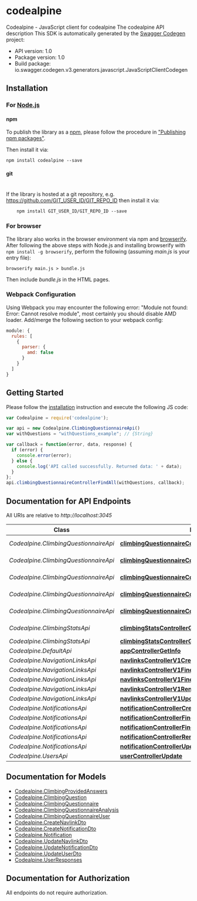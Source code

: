 # codealpine

Codealpine - JavaScript client for codealpine
The codealpine API description
This SDK is automatically generated by the [Swagger Codegen](https://github.com/swagger-api/swagger-codegen) project:

- API version: 1.0
- Package version: 1.0
- Build package: io.swagger.codegen.v3.generators.javascript.JavaScriptClientCodegen

## Installation

### For [Node.js](https://nodejs.org/)

#### npm

To publish the library as a [npm](https://www.npmjs.com/),
please follow the procedure in ["Publishing npm packages"](https://docs.npmjs.com/getting-started/publishing-npm-packages).

Then install it via:

```shell
npm install codealpine --save
```

#### git
#
If the library is hosted at a git repository, e.g.
https://github.com/GIT_USER_ID/GIT_REPO_ID
then install it via:

```shell
    npm install GIT_USER_ID/GIT_REPO_ID --save
```

### For browser

The library also works in the browser environment via npm and [browserify](http://browserify.org/). After following
the above steps with Node.js and installing browserify with `npm install -g browserify`,
perform the following (assuming *main.js* is your entry file):

```shell
browserify main.js > bundle.js
```

Then include *bundle.js* in the HTML pages.

### Webpack Configuration

Using Webpack you may encounter the following error: "Module not found: Error:
Cannot resolve module", most certainly you should disable AMD loader. Add/merge
the following section to your webpack config:

```javascript
module: {
  rules: [
    {
      parser: {
        amd: false
      }
    }
  ]
}
```

## Getting Started

Please follow the [installation](#installation) instruction and execute the following JS code:

```javascript
var Codealpine = require('codealpine');

var api = new Codealpine.ClimbingQuestionnaireApi()
var withQuestions = "withQuestions_example"; // {String} 

var callback = function(error, data, response) {
  if (error) {
    console.error(error);
  } else {
    console.log('API called successfully. Returned data: ' + data);
  }
};
api.climbingQuestionnaireControllerFindAll(withQuestions, callback);
```

## Documentation for API Endpoints

All URIs are relative to *http://localhost:3045*

Class | Method | HTTP request | Description
------------ | ------------- | ------------- | -------------
*Codealpine.ClimbingQuestionnaireApi* | [**climbingQuestionnaireControllerFindAll**](docs/ClimbingQuestionnaireApi.md#climbingQuestionnaireControllerFindAll) | **GET** /api/v1/climbing-questionnaire/all/{withQuestions} | 
*Codealpine.ClimbingQuestionnaireApi* | [**climbingQuestionnaireControllerFindForUser**](docs/ClimbingQuestionnaireApi.md#climbingQuestionnaireControllerFindForUser) | **GET** /api/v1/climbing-questionnaire/user | 
*Codealpine.ClimbingQuestionnaireApi* | [**climbingQuestionnaireControllerFindOne**](docs/ClimbingQuestionnaireApi.md#climbingQuestionnaireControllerFindOne) | **GET** /api/v1/climbing-questionnaire/{id}/{withQuestions} | 
*Codealpine.ClimbingQuestionnaireApi* | [**climbingQuestionnaireControllerGetAnalysisMessage**](docs/ClimbingQuestionnaireApi.md#climbingQuestionnaireControllerGetAnalysisMessage) | **POST** /api/v1/climbing-questionnaire/analysis/{questionnaire} | 
*Codealpine.ClimbingQuestionnaireApi* | [**climbingQuestionnaireControllerSaveUserQuestionnaire**](docs/ClimbingQuestionnaireApi.md#climbingQuestionnaireControllerSaveUserQuestionnaire) | **POST** /api/v1/climbing-questionnaire/save-answers | 
*Codealpine.ClimbingStatsApi* | [**climbingStatsControllerGetUserProfile**](docs/ClimbingStatsApi.md#climbingStatsControllerGetUserProfile) | **GET** /api/v1/climbing-stats/user/assessment | 
*Codealpine.ClimbingStatsApi* | [**climbingStatsControllerGetUserStats**](docs/ClimbingStatsApi.md#climbingStatsControllerGetUserStats) | **POST** /api/v1/climbing-stats/user | 
*Codealpine.DefaultApi* | [**appControllerGetInfo**](docs/DefaultApi.md#appControllerGetInfo) | **GET** /api | 
*Codealpine.NavigationLinksApi* | [**navlinksControllerV1Create**](docs/NavigationLinksApi.md#navlinksControllerV1Create) | **POST** /api/v1/navlinks | 
*Codealpine.NavigationLinksApi* | [**navlinksControllerV1FindAll**](docs/NavigationLinksApi.md#navlinksControllerV1FindAll) | **GET** /api/v1/navlinks | 
*Codealpine.NavigationLinksApi* | [**navlinksControllerV1FindOne**](docs/NavigationLinksApi.md#navlinksControllerV1FindOne) | **GET** /api/v1/navlinks/{id} | 
*Codealpine.NavigationLinksApi* | [**navlinksControllerV1Remove**](docs/NavigationLinksApi.md#navlinksControllerV1Remove) | **DELETE** /api/v1/navlinks/{id} | 
*Codealpine.NavigationLinksApi* | [**navlinksControllerV1Update**](docs/NavigationLinksApi.md#navlinksControllerV1Update) | **PATCH** /api/v1/navlinks/{id} | 
*Codealpine.NotificationsApi* | [**notificationControllerCreate**](docs/NotificationsApi.md#notificationControllerCreate) | **POST** /api/v1/notification | 
*Codealpine.NotificationsApi* | [**notificationControllerFindAll**](docs/NotificationsApi.md#notificationControllerFindAll) | **GET** /api/v1/notification | 
*Codealpine.NotificationsApi* | [**notificationControllerFindOne**](docs/NotificationsApi.md#notificationControllerFindOne) | **GET** /api/v1/notification/{id} | 
*Codealpine.NotificationsApi* | [**notificationControllerRemove**](docs/NotificationsApi.md#notificationControllerRemove) | **DELETE** /api/v1/notification/{id} | 
*Codealpine.NotificationsApi* | [**notificationControllerUpdate**](docs/NotificationsApi.md#notificationControllerUpdate) | **PATCH** /api/v1/notification/{id} | 
*Codealpine.UsersApi* | [**userControllerUpdate**](docs/UsersApi.md#userControllerUpdate) | **PATCH** /api/user/{id} | 

## Documentation for Models

 - [Codealpine.ClimbingProvidedAnswers](docs/ClimbingProvidedAnswers.md)
 - [Codealpine.ClimbingQuestion](docs/ClimbingQuestion.md)
 - [Codealpine.ClimbingQuestionnaire](docs/ClimbingQuestionnaire.md)
 - [Codealpine.ClimbingQuestionnaireAnalysis](docs/ClimbingQuestionnaireAnalysis.md)
 - [Codealpine.ClimbingQuestionnaireUser](docs/ClimbingQuestionnaireUser.md)
 - [Codealpine.CreateNavlinkDto](docs/CreateNavlinkDto.md)
 - [Codealpine.CreateNotificationDto](docs/CreateNotificationDto.md)
 - [Codealpine.Notification](docs/Notification.md)
 - [Codealpine.UpdateNavlinkDto](docs/UpdateNavlinkDto.md)
 - [Codealpine.UpdateNotificationDto](docs/UpdateNotificationDto.md)
 - [Codealpine.UpdateUserDto](docs/UpdateUserDto.md)
 - [Codealpine.UserResponses](docs/UserResponses.md)

## Documentation for Authorization

 All endpoints do not require authorization.

